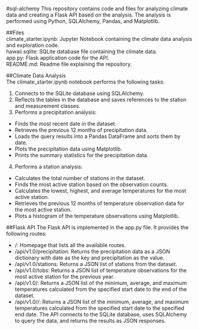 #sql-alchemy
This repository contains code and files for analyzing climate data and creating a Flask API based on the analysis. The analysis is performed using Python, SQLAlchemy, Pandas, and Matplotlib.

##Files      
climate_starter.ipynb: Jupyter Notebook containing the climate data analysis and exploration code.      
hawaii.sqlite: SQLite database file containing the climate data.      
app.py: Flask application code for the API.      
README.md: Readme file explaining the repository.

##Climate Data Analysis       
The climate_starter.ipynb notebook performs the following tasks:        
1. Connects to the SQLite database using SQLAlchemy.        
2. Reflects the tables in the database and saves references to the station and measurement classes.
3. Performs a precipitation analysis:
- Finds the most recent date in the dataset.
- Retrieves the previous 12 months of precipitation data.
- Loads the query results into a Pandas DataFrame and sorts them by date.
- Plots the precipitation data using Matplotlib.
- Prints the summary statistics for the precipitation data.
4. Performs a station analysis:
- Calculates the total number of stations in the dataset.
- Finds the most active station based on the observation counts.
- Calculates the lowest, highest, and average temperatures for the most active station.
- Retrieves the previous 12 months of temperature observation data for the most active station.
- Plots a histogram of the temperature observations using Matplotlib.

##Flask API
The Flask API is implemented in the app.py file. It provides the following routes:
- /: Homepage that lists all the available routes.
- /api/v1.0/precipitation: Returns the precipitation data as a JSON dictionary with date as the key and precipitation as the value.
- /api/v1.0/stations: Returns a JSON list of stations from the dataset.
- /api/v1.0/tobs: Returns a JSON list of temperature observations for the most active station for the previous year.
- /api/v1.0/<start>: Returns a JSON list of the minimum, average, and maximum temperatures calculated from the specified start date to the end of the dataset.
- /api/v1.0/<start>/<end>: Returns a JSON list of the minimum, average, and maximum temperatures calculated from the specified start date to the specified end date.
The API connects to the SQLite database, uses SQLAlchemy to query the data, and returns the results as JSON responses.






